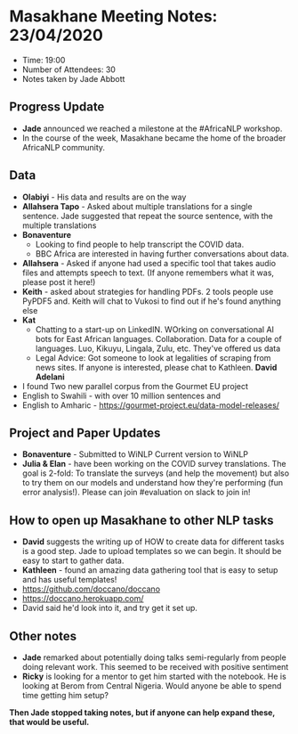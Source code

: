 # Masakhane Meeting Notes: 23/04/2020

- Time: 19:00
- Number of Attendees: 30
- Notes taken by Jade Abbott

## Progress Update

- **Jade** announced we reached a milestone at the #AfricaNLP workshop.
- In the course of the week, Masakhane became the home of the broader AfricaNLP community. 

## Data

- **Olabiyi** - His data and results are on the way
- **Allahsera Tapo** - Asked about multiple translations for a single sentence. Jade suggested that repeat the source sentence, with the multiple translations 
- **Bonaventure** 
    - Looking to find people to help transcript the COVID data. 
    - BBC Africa are interested in having further conversations about data. 
- **Allahsera** - Asked if anyone had used a specific tool that takes audio files and attempts speech to text. (If anyone remembers what it was, please post it here!)
- **Keith** - asked about strategies for handling PDFs. 2 tools people use PyPDF5 and. Keith will chat to Vukosi to find out if he's found anything else 
- **Kat** 
    - Chatting to a start-up on LinkedIN. WOrking on conversational AI bots for East African languages. Collaboration. Data for a couple of languages. Luo, Kikuyu, Lingala, Zulu, etc. They've offered us data
    - Legal Advice: Got someone to look at legalities of scraping from news sites. If anyone is interested, please chat to Kathleen.
**David Adelani** 
- I found Two new parallel corpus from the Gourmet EU project
- English to Swahili -  with over 10 million sentences and 
- English to Amharic - https://gourmet-project.eu/data-model-releases/ 


## Project and Paper Updates

- **Bonaventure** - Submitted to WiNLP Current version to WiNLP
- **Julia & Elan** - have been working on the COVID survey translations. The goal is 2-fold: To translate the surveys (and help the movement) but also to try them on our models and understand how they're performing (fun error analysis!). Please can join #evaluation on slack to join in!

## How to open up Masakhane to other NLP tasks

- **David** suggests the writing up of HOW to create data for different tasks is a good step. Jade to upload templates so we can begin. It should be easy to start to gather data. 
- **Kathleen** - found an amazing data gathering tool that is easy to setup and has useful templates!
- https://github.com/doccano/doccano
- https://doccano.herokuapp.com/ 
- David said he'd look into it, and try get it set up.

## Other notes

- **Jade** remarked about potentially doing talks semi-regularly from people doing relevant work. This seemed to be received with positive sentiment
- **Ricky** is looking for a mentor to get him started with the notebook. He is looking at Berom from Central Nigeria. Would anyone be able to spend time getting him setup?

**Then Jade stopped taking notes, but if anyone can help expand these, that would be useful.**
